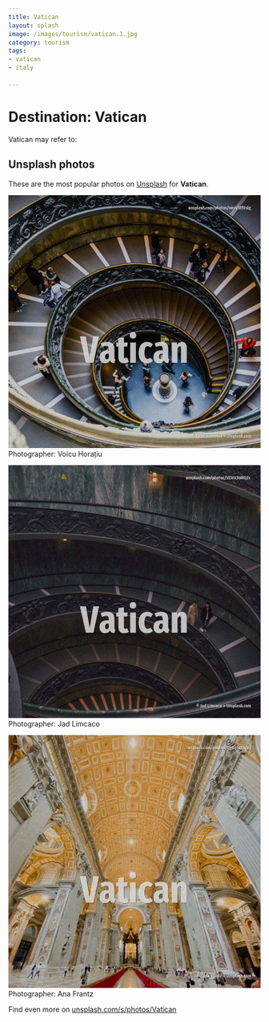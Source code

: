 ```yaml
---
title: Vatican
layout: splash
image: /images/tourism/vatican.1.jpg
category: tourism
tags:
- vatican
- italy

---
```

# Destination: Vatican

Vatican may refer to:

 
## Unsplash photos
These are the most popular photos on [Unsplash](https://unsplash.com) for **Vatican**.
 
![Vatican](/images/tourism/vatican.1.jpg)
Photographer:  Voicu Horațiu
 
![Vatican](/images/tourism/vatican.2.jpg)
Photographer:  Jad Limcaco
 
![Vatican](/images/tourism/vatican.3.jpg)
Photographer:  Ana Frantz
 
Find even more on [unsplash.com/s/photos/Vatican](https://unsplash.com/s/photos/Vatican)
 

